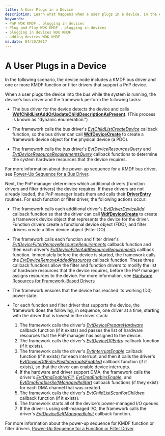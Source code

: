 ```yaml
---
title: A User Plugs in a Device
description: Learn what happens when a user plugs in a device. In the example scenario, the device node includes a KMDF bus driver.
keywords:
- PnP WDK KMDF , plugging in devices
- Plug and Play WDK KMDF , plugging in devices
- plugging in devices WDK KMDF
- adding devices WDK KMDF
ms.date: 04/20/2017
---
```


# A User Plugs in a Device


In the following scenario, the device node includes a KMDF bus driver and one or more KMDF function or filter drivers that support a PnP device.

When a user plugs the device into the bus while the system is running, the device's bus driver and the framework perform the following tasks:

-   The bus driver for the device detects the device and calls [**WdfChildListAddOrUpdateChildDescriptionAsPresent**](/windows-hardware/drivers/ddi/wdfchildlist/nf-wdfchildlist-wdfchildlistaddorupdatechilddescriptionaspresent). (This process is known as "dynamic enumeration.")

-   The framework calls the bus driver's [*EvtChildListCreateDevice*](/windows-hardware/drivers/ddi/wdfchildlist/nc-wdfchildlist-evt_wdf_child_list_create_device) callback function, so the bus driver can call [**WdfDeviceCreate**](/windows-hardware/drivers/ddi/wdfdevice/nf-wdfdevice-wdfdevicecreate) to create a framework device object for the physical device (a PDO).

-   The framework calls the bus driver's [*EvtDeviceResourcesQuery*](/windows-hardware/drivers/ddi/wdfpdo/nc-wdfpdo-evt_wdf_device_resources_query) and [*EvtDeviceResourceRequirementsQuery*](/windows-hardware/drivers/ddi/wdfpdo/nc-wdfpdo-evt_wdf_device_resource_requirements_query) callback functions to determine the system hardware resources that the device requires.

For more information about the power-up sequence for a KMDF bus driver, see [Power-Up Sequence for a Bus Driver](power-up-sequence-for-a-bus-driver.md).

Next, the PnP manager determines which additional drivers (function drivers and filter drivers) the device requires. If these drivers are not already loaded, the PnP manager loads them and calls their [**DriverEntry**](./driverentry-for-kmdf-drivers.md) routines. For each function or filter driver, the following actions occur:

-   The framework calls each additional driver's [*EvtDriverDeviceAdd*](/windows-hardware/drivers/ddi/wdfdriver/nc-wdfdriver-evt_wdf_driver_device_add) callback function so that the driver can call [**WdfDeviceCreate**](/windows-hardware/drivers/ddi/wdfdevice/nf-wdfdevice-wdfdevicecreate) to create a framework device object that represents the device for the driver. Function drivers create a functional device object (FDO), and filter drivers create a filter device object (Filter DO).

-   The framework calls each function and filter driver's [*EvtDeviceFilterRemoveResourceRequirements*](/windows-hardware/drivers/ddi/wdffdo/nc-wdffdo-evt_wdf_device_filter_resource_requirements) callback function and then each driver's [*EvtDeviceFilterAddResourceRequirements*](/windows-hardware/drivers/ddi/wdffdo/nc-wdffdo-evt_wdf_device_filter_resource_requirements) callback function. Immediately before the device is started, the framework calls the [*EvtDeviceRemoveAddedResources*](/windows-hardware/drivers/ddi/wdffdo/nc-wdffdo-evt_wdf_device_remove_added_resources) callback function. These three callback functions allow the filter and function drivers to modify the list of hardware resources that the device requires, before the PnP manager assigns resources to the device. For more information, see [Hardware Resources for Framework-Based Drivers](./introduction-to-hardware-resources.md)

-   The framework ensures that the device has reached its working (D0) power state.

-   For each function and filter driver that supports the device, the framework does the following, in sequence, one driver at a time, starting with the driver that is lowest in the driver stack:
    1.  The framework calls the driver's [*EvtDevicePrepareHardware*](/windows-hardware/drivers/ddi/wdfdevice/nc-wdfdevice-evt_wdf_device_prepare_hardware) callback function (if it exists) and passes the list of hardware resources that the PnP manager has assigned to the device.
    2.  The framework calls the driver's [*EvtDeviceD0Entry*](/windows-hardware/drivers/ddi/wdfdevice/nc-wdfdevice-evt_wdf_device_d0_entry) callback function (if it exists).
    3.  The framework calls the driver's [*EvtInterruptEnable*](/windows-hardware/drivers/ddi/wdfinterrupt/nc-wdfinterrupt-evt_wdf_interrupt_enable) callback function (if it exists) for each interrupt, and then it calls the driver's [*EvtDeviceD0EntryPostInterruptsEnabled*](/windows-hardware/drivers/ddi/wdfdevice/nc-wdfdevice-evt_wdf_device_d0_entry_post_interrupts_enabled) callback function (if it exists), so that the driver can enable device interrupts.
    4.  If the hardware and driver support DMA, the framework calls the driver's [*EvtDmaEnablerFill*](/windows-hardware/drivers/ddi/wdfdmaenabler/nc-wdfdmaenabler-evt_wdf_dma_enabler_fill), [*EvtDmaEnablerEnable*](/windows-hardware/drivers/ddi/wdfdmaenabler/nc-wdfdmaenabler-evt_wdf_dma_enabler_enable), and [*EvtDmaEnablerSelfManagedIoStart*](/windows-hardware/drivers/ddi/wdfdmaenabler/nc-wdfdmaenabler-evt_wdf_dma_enabler_selfmanaged_io_start) callback functions (if they exist) for each DMA channel that was created.
    5.  The framework calls the driver's [*EvtChildListScanForChildren*](/windows-hardware/drivers/ddi/wdfchildlist/nc-wdfchildlist-evt_wdf_child_list_scan_for_children) callback function (if it exists).
    6.  The framework starts all of the device's power-managed I/O queues.
    7.  If the driver is using self-managed I/O, the framework calls the driver's [*EvtDeviceSelfManagedIoInit*](/windows-hardware/drivers/ddi/wdfdevice/nc-wdfdevice-evt_wdf_device_self_managed_io_init) callback function.

For more information about the power-up sequence for KMDF function or filter drivers, [Power-Up Sequence for a Function or Filter Driver](power-up-sequence-for-a-function-or-filter-driver.md).